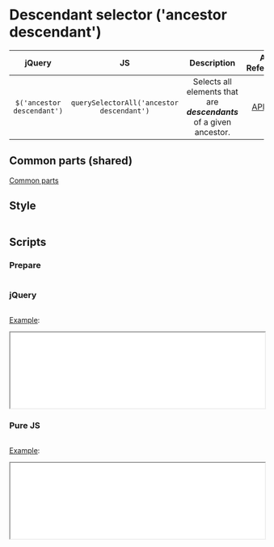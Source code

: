 # Descendant selector ('ancestor descendant')

| jQuery | JS | Description | API Reference |
|:--:|:--:|:--:|:--:|
| `$('ancestor descendant')` | `querySelectorAll('ancestor descendant')` | Selects all elements that are **_descendants_** of a given ancestor. | [API doc](https://api.jquery.com/descendant-selector/) |

## Common parts (shared)

[Common parts](/docs/mdview.html?example/index.md)

## Style

```css:src/style.css
```

## Scripts

### Prepare

```js:src/prepare.js
```

### jQuery

```js:src/jquery.js
```

[Example](example.html?jquery):

<iframe width="100%" height="150" src="example.html?jquery"></iframe>

### Pure JS

```js:src/pure.js
```

[Example](example.html?pure):

<iframe width="100%" height="150" src="example.html?pure"></iframe>
